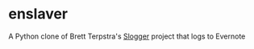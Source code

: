 enslaver
========

A Python clone of Brett Terpstra's [Slogger](https://github.com/ttscoff/Slogger) project that logs to Evernote
